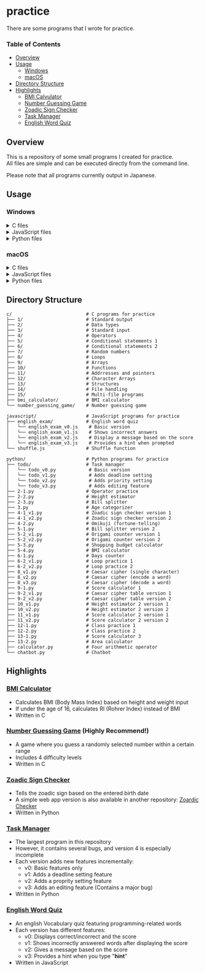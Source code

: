 # practice

There are some programs that I wrote for practice.  

### Table of Contents
- [Overview](#overview)  
- [Usage](#usage)  
  - [Windows](#windows)  
  - [macOS](#macos)  
- [Directory Structure](#directory-structure)  
- [Highlights](#highlights)  
  - [BMI Calvulator](#bmi-calculator)
  - [Number Guessing Game](#number-guessing-game)  
  - [Zoadic Sign Checker](#zoadic-sign-checker)  
  - [Task Manager](#task-manager)
  - [English Word Quiz](#english-word-quiz)  

## Overview

This is a repository of some small programs I created for practice.  
All files are simple and can be executed directly from the command line.  

Please note that all programs currently output in Japanese.

## Usage

### Windows

<details>
<summary>C files</summary>

1. Check if GCC(such as MinGW) is installed.    
    If not, download it from:  
      [MinGW-w64](https://sourceforge.net/projects/mingw-w64/)  
2. Open the Command Prompt.  
3. Navigate to the directory containing the source code:  

    ```shell
    cd path\to\c_files
    ```

4. Compile the code:  

    ```shell
    gcc file_name.c -o executable_file_name.exe
    ```

5. Run the executable file:  

    ```shell
    ./executable_file_name.exe
    ```

</details>

<details> <summary>JavaScript files</summary>

1. Check if Node.js is installed.  
    If not, download it from:  
      [Node.js official website](https://nodejs.org/ja)  
2. Open the Command Prompt.  
3. Navigate to the directory containing the script:  

    ```shell
    cd path\to\js_files
    ```

4. Run the script:  

    ```shell
    node file_name.js
    ```

</details>

<details> <summary>Python files</summary>

1. Check if Python is installed.  
    If not, download it from:  
      [Python official website](https://www.python.org/downloads/)  
2. Open the Command Prompt  
3. Navigate to the directry containing the script:  

    ```shell
    cd path\to\python_files
    ```

4. Run the script:  

    ```shell
    python ファイル名.py
    ```

</details>

### macOS

<details> <summary>C files</summary>

1. Open the Terminal.  
2. Check if GCC（Xcode command Line Tools） is installed.  
    Run the following command; if it's not installed, you'll be prompted to install it:   
      
      ```shell
      gcc --version
      ```

3. Navigate to the directory containing the source code:  

    ```shell
    cd /path/to/c_files
    ```

4. Compile teh code:  

    ```shell
    gcc file_name.c -o executable_file_name
    ```

5. Run the executable file:  

    ```shell
    ./executable_file_name
    ```

</details>

<details> <summary>JavaScript files</summary>

1. Check if Node.js is installed.  
    If not, download it from:  
      [Node.js official website](https://nodejs.org/ja)  
2. Open the Terminal.  
3. Navigate to the directory containing the script:  

    ```shell
    cd /path/to/js_files
    ```

4. Run the script:  

    ```shell
    node file_name.js
    ```

</details>

<details> <summary>Python files</summary>

1. Check if Python is installed  
    Python3 is usually pre-installed on macOS. if not, download it from:  
      [Python official website](https://www.python.org/downloads/)  
2. Open the Terminal  
3. Navigate to the directory containing the script  

    ```shell
    cd /path/to/python_files
    ```

4. Run the script  

    ```shell
    python3 file_name.py
    ```

</details>

## Directory Structure

```
c/                           # C programs for practice  
├── 1/                       # Standard output  
├── 2/                       # Data types  
├── 3/                       # Standard input  
├── 4/                       # Operators  
├── 5/                       # Conditional statements 1  
├── 6/                       # Conditional statements 2  
├── 7/                       # Random numbers  
├── 8/                       # Loops  
├── 9/                       # Arrays  
├── 10/                      # Functions  
├── 11/                      # Addrresses and pointers  
├── 12/                      # Character Arrays  
├── 13/                      # Structures  
├── 14/                      # File handling  
├── 15/                      # Multi-file programs  
├── bmi_calculator/          # BMI calculator  
└── number_guessing_game/    # Number guessing game  
  
javascript/                  # JavaScript programs for practice  
├── english_exam/            # English word quiz  
│   └── english_exam_v0.js    # Basic version  
│   └── english_exam_v1.js    # Shows incorrect answers  
│   └── english_exam_v2.js    # Display a message based on the score  
│   └── english_exam_v3.js    # Provides a hint when prompted  
└── shuffle.js               # Shuffle function  
  
python/                      # Python programs for practice  
├── todo/                    # Task manager  
│   └── todo_v0.py            # Basic version  
│   └── todo_v1.py            # Adds deadline setting  
│   └── todo_v2.py            # Adds priority setting
│   └── todo_v3.py            # Adds editing feature  
├── 2-1.py                   # Operator practice  
├── 2-2.py                   # Height estimator  
├── 2-3.py                   # Bill splitter  
├── 3.py                     # Age categorizer  
├── 4-1_v1.py                # Zoadic sign checker version 1  
├── 4-1_v2.py                # Zoadic sign checker version 2  
├── 4-2.py                   # Omikuji (fortune-telling)  
├── 5-1.py                   # Bill splitter version 2  
├── 5-2_v1.py                # Origami counter version 1  
├── 5-2_v2.py                # Origami counter version 2  
├── 5-3.py                   # Shopping budget calculator  
├── 5-4.py                   # BMI calculator  
├── 6-1.py                   # Days counter  
├── 6-2_v1.py                # Loop practice 1  
├── 6-2_v2.py                # Loop practice 2  
├── 8_v1.py                  # Caesar cipher (single character)  
├── 8_v2.py                  # Caesar cipher (encode a word)  
├── 8_v3.py                  # Caesar cipher (decode a word)  
├── 9-1.py                   # Score calculator 1  
├── 9-2_v1.py                # Caesar cipher table version 1  
├── 9-2_v2.py                # Caesar cipher table version 2  
├── 10_v1.py                 # Height estimator 2 version 1  
├── 10_v2.py                 # Height estimator 2 version 2  
├── 11_v1.py                 # Score calculator 2 version 1  
├── 11_v2.py                 # Score calculator 2 version 2  
├── 12-1.py                  # Class practice 1  
├── 12-2.py                  # Class practice 2  
├── 13-1.py                  # Score calculator 3  
├── 13-2.py                  # Area calculator  
├── calculator.py            # Four arithmetic operator
└── chatbot.py               # Chatbot  
```
## Highlights

### [BMI Calculator](c/bmi_calculator/v5.c)  
- Calculates BMI (Body Mass Index) based on height and weight input  
- If under the age of 16, calculates RI (Rohrer Index) instead of BMI  
- Written in C  

### [Number Guessing Game](c/number_guessing_game/v5.c) (Highly Recommend!)  
- A game where you guess a randomly selected number within a certain range  
- Includes 4 difficulty levels  
- Written in C  

### [Zoadic Sign Checker](python/04-1_v2.py)  
- Tells the zoadic sign based on the entered birth date  
- A simple web app version is also available in another repository: [Zoardic Checker](https://github.com/kotonekanno/zoadic-checker)  
- Written in Python 

### [Task Manager](python/todo/)
- The largest program in this repository  
- However, it contains several bugs, and version 4 is especially incomplete  
- Each version adds new features incrementally:  
    - v0: Basic features only  
    - v1: Adds a deadline setting feature  
    - v2: Adds a proprity setting feature  
    - v3: Adds an editing feature (Contains a major bug)  
- Written in Python  

### [English Word Quiz](javascript/english_exam/)  
- An english Vocabulary quiz featuring programming-related words  
- Each version has different features:  
	- v0: Displays correct/incorrect and the score 
	- v1: Shows incorrectly answered words after displaying the score  
	- v2: Gives a message based on the score  
	- v3: Provides a hint when you type "**hint**"  
- Written in JavaScript 
